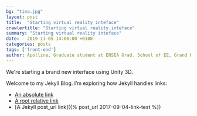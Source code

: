 ```yaml
---
bg: "tina.jpg"
layout: post
title:  "Starting virtual reality inteface"
crawlertitle: "Starting virtual reality inteface"
summary: "Starting virtual reality inteface"
date:   2019-11-05 14:00:00 +0100
categories: posts
tags: ['front-end']
author: Apolline, Graduate student at ENSEA Grad. School of EE, Grand Paris
---
```


We're starting a brand new interface using Unity 3D.

Welcome to my Jekyll Blog. I’m exploring how Jekyll handles links:
* [An absolute link](https://unity.com/)
* [A root relative link](/jekyll/update/welcome-to-jekyll/)
* [A Jekyll post_url link]({% post_url 2017-09-04-link-test %})
